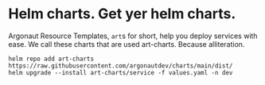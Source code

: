# Helm charts. Get yer helm charts.

Argonaut Resource Templates, `art`s for short, help you deploy services with ease.
We call these charts that are used art-charts. Because alliteration.

```
helm repo add art-charts https://raw.githubusercontent.com/argonautdev/charts/main/dist/
helm upgrade --install art-charts/service -f values.yaml -n dev
```

